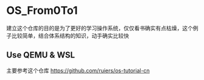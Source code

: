# OS_From0To1
建立这个仓库的目的是为了更好的学习操作系统，仅仅看书确实有点枯燥，这个例子比较简单，结合体系结构的知识，动手确实比较快
## Use QEMU & WSL
主要参考这个仓库 https://github.com/ruiers/os-tutorial-cn